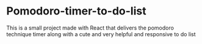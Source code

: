 # Pomodoro-timer-to-do-list
This is a small project  made with React that delivers the pomodoro technique timer along with a cute and very helpful and responsive to do list 
